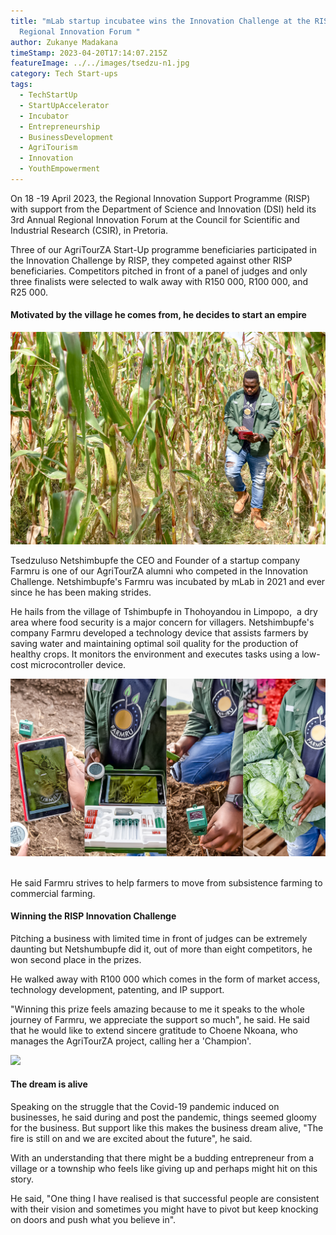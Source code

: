 ```yaml
---
title: "mLab startup incubatee wins the Innovation Challenge at the RISP Annual
  Regional Innovation Forum "
author: Zukanye Madakana
timeStamp: 2023-04-20T17:14:07.215Z
featureImage: ../../images/tsedzu-n1.jpg
category: Tech Start-ups
tags:
  - TechStartUp
  - StartUpAccelerator
  - Incubator
  - Entrepreneurship
  - BusinessDevelopment
  - AgriTourism
  - Innovation
  - YouthEmpowerment
---
```

On 18 -19 April 2023, the Regional Innovation Support Programme (RISP) with support from the Department of Science and Innovation (DSI) held its 3rd Annual Regional Innovation Forum at the Council for Scientific and Industrial Research (CSIR), in Pretoria.  

Three of our AgriTourZA Start-Up programme beneficiaries participated in the Innovation Challenge by RISP, they competed against other RISP beneficiaries. Competitors pitched in front of a panel of judges and only three finalists were selected to walk away with R150 000, R100 000, and R25 000.

#### **Motivated by the village he comes from, he decides to start an empire**

![](../../images/tsedzu-n4.jpg)

Tsedzuluso Netshimbupfe the CEO and Founder of a startup company Farmru is one of our AgriTourZA alumni who competed in the Innovation Challenge. Netshimbupfe's Farmru was incubated by mLab in 2021 and ever since he has been making strides.

He hails from the village of Tshimbupfe in Thohoyandou in Limpopo,  a dry area where food security is a major concern for villagers. Netshimbupfe's company Farmru developed a technology device that assists farmers by saving water and maintaining optimal soil quality for the production of healthy crops. It monitors the environment and executes tasks using a low-cost microcontroller device.

![](../../images/farmru-profile-.jpg)

\
He said Farmru strives to help farmers to move from subsistence farming to commercial farming.

#### **Winning the RISP Innovation Challenge**

Pitching a business with limited time in front of judges can be extremely daunting but Netshumbupfe did it, out of more than eight competitors, he won second place in the prizes.

He walked away with R100 000 which comes in the form of market access,  technology development, patenting, and IP support. 

"Winning this prize feels amazing because to me it speaks to the whole journey of Farmru, we appreciate the support so much", he said. He said that he would like to extend sincere gratitude to Choene Nkoana, who manages the AgriTourZA project, calling her a 'Champion'.

![](../../images/tsedzu-n3.jpg)

#### **The dream is alive**

Speaking on the struggle that the Covid-19 pandemic induced on businesses, he said during and post the pandemic, things seemed gloomy for the business. But support like this makes the business dream alive, "The fire is still on and we are excited about the future", he said. 

With an understanding that there might be a budding entrepreneur from a village or a township who feels like giving up and perhaps might hit on this story. 

He said, "One thing I have realised is that successful people are consistent with their vision and sometimes you might have to pivot but keep knocking on doors and push what you believe in".